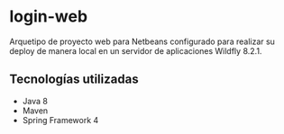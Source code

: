 # login-web

Arquetipo de proyecto web para Netbeans configurado para realizar su deploy de manera local en un servidor de aplicaciones Wildfly 8.2.1. 

## Tecnologías utilizadas

* Java 8
* Maven
* Spring Framework 4

